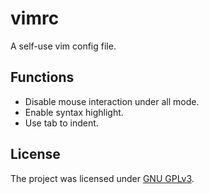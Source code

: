 # vimrc
A self-use vim config file.
## Functions
 - Disable mouse interaction under all mode.
 - Enable syntax highlight.
 - Use tab to indent.
## License
The project was licensed under [GNU GPLv3](https://www.gnu.org/licenses/gpl-3.0.html).
